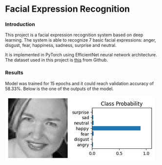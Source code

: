 # Facial Expression Recognition

### Introduction

This project is a facial expression recognition system based on deep learning. The system is able to recognize 7 basic facial expressions: anger, disgust, fear, happiness, sadness, surprise and neutral.

It is implemented in PyTorch using EfficientNet neural network architecture. The dataset used in this project is [this](https://github.com/parth1620/Facial-Expression-Dataset.git) from Github.

### Results

Model was trained for 15 epochs and it could reach validation accuracy of 58.33%.
Below is the one of the outputs of the model.

<img src="output.png" />
